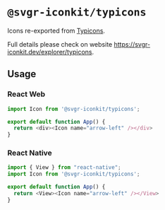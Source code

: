 # `@svgr-iconkit/typicons`

Icons re-exported from [Typicons](https://www.s-ings.com/typicons).

Full details please check on website https://svgr-iconkit.dev/explorer/typicons.

## Usage

### React Web

```javascript
import Icon from '@svgr-iconkit/typicons';

export default function App() {
  return <div><Icon name="arrow-left" /></div>
}

```

### React Native

```javascript
import { View } from "react-native";
import Icon from '@svgr-iconkit/typicons';

export default function App() {
  return <View><Icon name="arrow-left" /></View>
}

```
